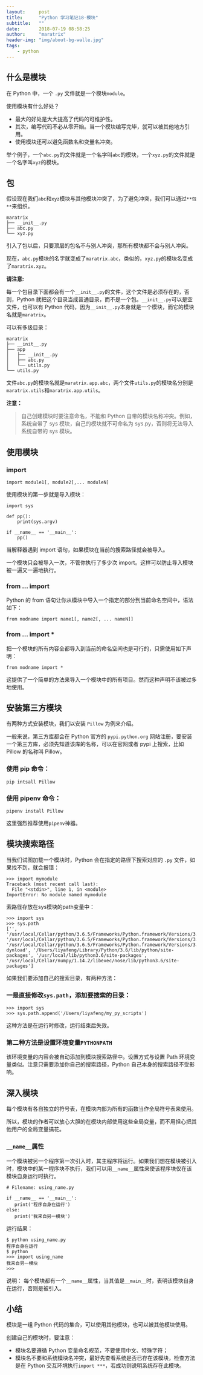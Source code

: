 ```yaml
---
layout:     post
title:      "Python 学习笔记18-模块"
subtitle:   ""
date:       2018-07-19 08:58:25
author:     "maratrix"
header-img: "img/about-bg-walle.jpg"
tags:
    - python
---
```


## 什么是模块
在 Python 中，一个 `.py` 文件就是一个模块`module`。

使用模块有什么好处？
- 最大的好处是大大提高了代码的可维护性。
- 其次，编写代码不必从零开始。当一个模块编写完毕，就可以被其他地方引用。
- 使用模块还可以避免函数名和变量名冲突。

举个例子，一个`abc.py`的文件就是一个名字叫`abc`的模块，一个`xyz.py`的文件就是一个名字叫`xyz`的模块。

## 包

假设现在我们`abc`和`xyz`模块与其他模块冲突了，为了避免冲突，我们可以通过`**包**`来组织。

```
maratrix
├── __init__.py
├── abc.py
└── xyz.py
```

引入了包以后，只要顶层的包名不与别人冲突，那所有模块都不会与别人冲突。

现在，`abc.py`模块的名字就变成了`maratrix.abc`，类似的，`xyz.py`的模块名变成了`maratrix.xyz`。

**请注意:**

每一个包目录下面都会有一个`__init__.py`的文件，这个文件是必须存在的，否则，Python 就把这个目录当成普通目录，而不是一个包。`__init__.py`可以是空文件，也可以有 Python 代码，因为`__init__.py`本身就是一个模块，而它的模块名就是`maratrix`。

可以有多级目录：

```
maratrix
├── __init__.py
├── app
│   ├── __init__.py
│   ├── abc.py
│   └── utils.py
└── utils.py
```

文件`abc.py`的模块名就是`maratrix.app.abc`，两个文件`utils.py`的模块名分别是`maratrix.utils`和`maratrix.app.utils`。

**注意：**

> 自己创建模块时要注意命名，不能和 Python 自带的模块名称冲突。例如，系统自带了 sys 模块，自己的模块就不可命名为 sys.py，否则将无法导入系统自带的 sys 模块。

## 使用模块

### import

```
import module1[, module2[,... moduleN]
```

使用模块的第一步就是导入模块：

```
import sys

def pp():
    print(sys.argv)

if __name__ == '__main__':
    pp()
```

当解释器遇到 import 语句，如果模块在当前的搜索路径就会被导入。

一个模块只会被导入一次，不管你执行了多少次 import。这样可以防止导入模块被一遍又一遍地执行。

### from ... import 

Python 的 from 语句让你从模块中导入一个指定的部分到当前命名空间中，语法如下：

```
from modname import name1[, name2[, ... nameN]]
```

### from ... import *

把一个模块的所有内容全都导入到当前的命名空间也是可行的，只需使用如下声明：

```
from modname import *
```

这提供了一个简单的方法来导入一个模块中的所有项目。然而这种声明不该被过多地使用。

## 安装第三方模块

有两种方式安装模块，我们以安装 `Pillow` 为例来介绍。

一般来说，第三方库都会在 Python 官方的 `pypi.python.org` 网站注册，要安装一个第三方库，必须先知道该库的名称，可以在官网或者 pypi 上搜索，比如 Pillow 的名称叫 Pillow。

### 使用 pip 命令：

```
pip intsall Pillow
```

### 使用 pipenv 命令：

```
pipenv install Pillow
```

这里强烈推荐使用`pipenv`神器。


## 模块搜索路径

当我们试图加载一个模块时，Python 会在指定的路径下搜索对应的 `.py` 文件，如果找不到，就会报错：

```
>>> import mymodule
Traceback (most recent call last):
  File "<stdin>", line 1, in <module>
ImportError: No module named mymodule
```

索路径存放在sys模块的path变量中：

```
>>> import sys
>>> sys.path
['', '/usr/local/Cellar/python/3.6.5/Frameworks/Python.framework/Versions/3.6/lib/python36.zip', '/usr/local/Cellar/python/3.6.5/Frameworks/Python.framework/Versions/3.6/lib/python3.6', '/usr/local/Cellar/python/3.6.5/Frameworks/Python.framework/Versions/3.6/lib/python3.6/lib-dynload', '/Users/liyafeng/Library/Python/3.6/lib/python/site-packages', '/usr/local/lib/python3.6/site-packages', '/usr/local/Cellar/numpy/1.14.2/libexec/nose/lib/python3.6/site-packages']
```

如果我们要添加自己的搜索目录，有两种方法：

### 一是直接修改`sys.path`，添加要搜索的目录：

```
>>> import sys
>>> sys.path.append('/Users/liyafeng/my_py_scripts')
```

这种方法是在运行时修改，运行结束后失效。

### 第二种方法是设置环境变量`PYTHONPATH`

该环境变量的内容会被自动添加到模块搜索路径中。设置方式与设置 Path 环境变量类似。注意只需要添加你自己的搜索路径，Python 自己本身的搜索路径不受影响。

## 深入模块

每个模块有各自独立的符号表，在模块内部为所有的函数当作全局符号表来使用。

所以，模块的作者可以放心大胆的在模块内部使用这些全局变量，而不用担心把其他用户的全局变量搞花。

### `__name__`属性

一个模块被另一个程序第一次引入时，其主程序将运行。如果我们想在模块被引入时，模块中的某一程序块不执行，我们可以用`__name__`属性来使该程序块仅在该模块自身运行时执行。

```
# Filename: using_name.py

if __name__ == '__main__':
   print('程序自身在运行')
else:
   print('我来自另一模块')
```


运行结果：

```
$ python using_name.py
程序自身在运行
$ python
>>> import using_name
我来自另一模块
>>>
```

说明： 每个模块都有一个`__name__`属性，当其值是`__main__`时，表明该模块自身在运行，否则是被引入。

## 小结

模块是一组 Python 代码的集合，可以使用其他模块，也可以被其他模块使用。

创建自己的模块时，要注意：

- 模块名要遵循 Python 变量命名规范，不要使用中文、特殊字符；
- 模块名不要和系统模块名冲突，最好先查看系统是否已存在该模块，检查方法是在 Python 交互环境执行`import ***`，若成功则说明系统存在此模块。
